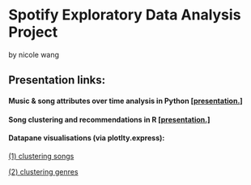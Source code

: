 # Spotify Exploratory Data Analysis Project
by nicole wang

## Presentation links: 
#### Music & song attributes over time analysis in Python [[presentation.]](https://docs.google.com/presentation/d/e/2PACX-1vS8EyIIDD5y-ov50hQKtwt5qKRMaHjyxVbFllBf6g3K_o3F3rvWn7rjkoOO3CaEc2j-K6PvXcDbRPSH/pub?start=false&loop=false&delayms=3000)

#### Song clustering and recommendations in R [[presentation.]](https://docs.google.com/presentation/d/e/2PACX-1vTvlipaoXOGNDvQpioXao6Jx5cR9kPTDNNPtz0OpIrtjhH4-6hFtnHRwai7QE_RFjty75ZcX7ZMfNog/pub?start=false&loop=false&delayms=3000&slide=id.gfd3f1ea9f7_0_160)

#### Datapane visualisations (via plotlty.express): 
[(1) clustering songs](https://datapane.com/u/nickelworks/reports/aAMZP93/clustering-songs/)

[(2) clustering genres](https://datapane.com/u/nickelworks/reports/E7PXzq7/clustering-genres/)
